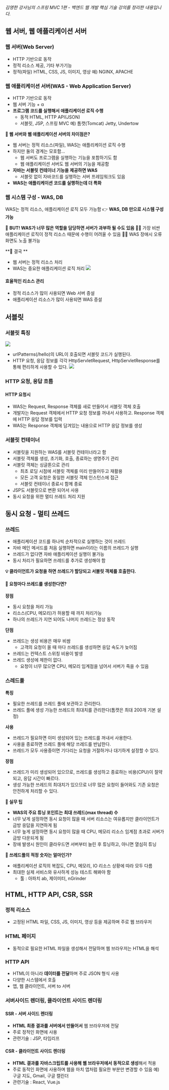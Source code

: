 _김영한 강사님의 스프링 MVC 1편 - 백엔드 웹 개발 핵심 기술 강의를 정리한 내용입니다._

## 웹 서버, 웹 애플리케이션 서버

### 웹 서버(Web Server)
- HTTP 기반으로 동작
- 정적 리소스 제공, 기타 부가기능
- 정적(파일) HTML, CSS, JS, 이미지, 영상
예) NGINX, APACHE

### 웹 애플리케이션 서버(WAS - Web Application Server)
- HTTP 기반으로 동작
- 웹 서버 기능 + α
- **프로그램 코드를 실행해서 애플리케이션 로직 수행**
  - 동적 HTML, HTTP API(JSON)
  - 서블릿, JSP, 스프링 MVC
예) 톰캣(Tomcat) Jetty, Undertow

**🤔 웹 서버와 웹 애플리케이션 서버의 차이점은?**
- 웹 서버는 정적 리소스(파일), WAS는 애플리케이션 로직 수행
- 하지만 둘의 경계는 모호함...
  - 웹 서버도 프로그램을 실행하는 기능을 포함하기도 함
  - 웹 애플리케이션 서버도 웹 서버의 기능을 제공함
- **자바는 서블릿 컨테이너 기능을 제공하면 WAS**
  - 서블릿 없이 자바코드를 실행하는 서버 프레임워크도 있음
- **WAS는 애플리케이션 코드를 실행하는데 더 특화**

### 웹 시스템 구성 - WAS, DB
WAS는 정적 리소스, 애플리케이션 로직 모두 가능함
👉 **WAS, DB 만으로 시스템 구성 가능**

🚨 **BUT! WAS가 너무 많은 역할을 담당하면 서버가 과부하 될 수도 있음**
🤦‍♀️ 가장 비싼 애플리케이션 로직이 정적 리소스 때문에 수행이 어려울 수 있음
🤦‍♀️ WAS 장애시 오류 화면도 노출 불가능

**📌 결국 **
- 웹 서버는 정적 리소스 처리 
- WAS는 중요한 애플리케이션 로직 처리
![](https://images.velog.io/images/3hee_11/post/559a43b6-76ab-49e4-9eaf-82fb3a3e83ea/image.png)

#### 효율적인 리소스 관리
- 정적 리소스가 많이 사용되면 Web 서버 증설
- 애플리케이션 리소스가 많이 사용되면 WAS 증설

## 서블릿

### 서블릿 특징
<img src="https://images.velog.io/images/3hee_11/post/b20eb83c-9c01-47e0-b696-49e437a7c63e/image.png">

- urlPatterns(/hello)의 URL이 호출되면 서블릿 코드가 실행된다.
- HTTP 요청, 응답 정보를 각각 HttpServletRequest, HttpServletResponse를 통해 편리하게 사용할 수 있다. 
![](https://images.velog.io/images/3hee_11/post/ade8c437-da14-44bf-8fc6-30aca11b7ce7/image.png)

### HTTP 요청, 응답 흐름

#### HTTP 요청시
- WAS는 Request, Response 객체를 새로 만들어서 서블릿 객체 호출
- 개발자는 Request 객체에서 HTTP 요청 정보를 꺼내서 사용하고.  Response 객체에 HTTP 응답 정보를 입력
- WAS는 Response 객체에 담겨있는 내용으로 HTTP 응답 정보를 생성

### 서블릿 컨테이너
- 서블릿을 지원하는 WAS를 서블릿 컨테이너라고 함
- 서블릿 객체를 생성, 초기화, 호출, 종료하는 생명주기 관리
- 서블릿 객체는 싱글톤으로 관리
  - 최초 로딩 시점에 서블릿 객체를 미리 만들어두고 재활용
  - 모든 고객 요청은 동일한 서블릿 객체 인스턴스에 접근
  - 서블릿 컨테이너 종료시 함께 종료
- JSP도 서블릿으로 변환 되어서 사용
- 동시 요청을 위한 멀티 쓰레드 처리 지원

## 동시 요청 - 멀티 쓰레드

### 쓰레드
- 애플리케이션 코드를 하나씩 순차적으로 실행하는 것이 쓰레드
- 자바 메인 메서드를 처음 실행하면 main이라는 이름의 쓰레드가 실행
- 쓰레드가 없다면 자바 애플리케이션 실행이 불가능
- 동시 처리가 필요하면 쓰레드를 추가로 생성해야 함

**💡 클라이언트가 요청을 하면 쓰레드가 할당되고 서블릿 객체를 호출한다.**

#### 🤔 요청마다 쓰레드를 생성한다면?
**장점** 
- 동시 요청을 처리 가능
- 리소스(CPU, 메모리)가 허용할 때 까지 처리가능
- 하나의 쓰레드가 지연 되어도 나머지 쓰레드는 정상 동작
  
**단점**
- 쓰레드는 생성 비용은 매우 비쌈
  - 고객의 요청이 올 때 마다 쓰레드를 생성하면 응답 속도가 늦어짐
- 쓰레드는 컨텍스트 스위칭 비용이 발생
- 쓰레드 생성에 제한이 없다.
  - 요청이 너무 많으면 CPU, 메모리 임계점을 넘어서 서버가 죽을 수 있음
  
### 스레드풀
**특징**
- 필요한 쓰레드를 쓰레드 풀에 보관하고 관리한다.
- 쓰레드 풀에 생성 가능한 쓰레드의 최대치를 관리한다(톰캣은 최대 200개 기본 설정)

**사용**
- 쓰레드가 필요하면 이미 생성되어 있는 쓰레드를 꺼내서 사용한다.
- 사용을 종료하면 쓰레드 풀에 해당 쓰레드를 반납한다.
- 쓰레드가 모두 사용중이면 기다리는 요청을 거절하거나 대기하게 설정할 수 있다.

**장점**
- 쓰레드가 미리 생성되어 있으므로, 쓰레드를 생성하고 종료하는 비용(CPU)이 절약되고, 응답 시간이 빠르다.
- 생성 가능한 쓰레드의 최대치가 있으므로 너무 많은 요청이 들어와도 기존 요청은 안전하게 처리할 수 있다.

**🍯 실무 팁**
- **WAS의 주요 튜닝 포인트는 최대 쓰레드(max thread) 수**
- 너무 낮게 설정하면 동시 요청이 많을 때 서버 리소스는 여유롭지만 클라이언트가 금방 응답을 지연하게 됨
- 너무 높게 설정하면 동시 요청이 많을 때 CPU, 메모리 리소스 임계점 초과로 서버가 금방 다운되게 됨
- 장애 발생시 원인이 클라우드면 서버부터 늘린 후 튜닝하고, 아니면 열심히 튜닝

**🤔 쓰레드풀의 적정 숫자는 얼마인가?**
- 애플리케이션 로직의 복잡도, CPU, 메모리, IO 리소스 상황에 따라 모두 다름
- 최대한 실제 서비스와 유사하게 성능 테스트 해봐야 함
  - 툴 : 아파치 ab, 제이미터, nGrinder
  
## HTML, HTTP API, CSR, SSR

### 정적 리소스
- 고정된 HTML 파일, CSS, JS, 이미지, 영상 등을 제공하며 주로 웹 브라우저

### HTML 페이지
- 동적으로 필요한 HTML 파일을 생성해서 전달하며 웹 브라우저는 HTML을 해석

### HTTP API
- HTML이 아니라 **데이터를 전달**하며 주로 JSON 형식 사용
- 다양한 시스템에서 호출
- 앱, 웹 클라이언트, 서버 to 서버

### 서버사이드 렌더링, 클라이언트 사이드 렌더링

#### SSR - 서버 사이드 렌더링
- **HTML 최종 결과를 서버에서 만들어서** 웹 브라우저에 전달
- 주로 정적인 화면에 사용
- 관련기술 : JSP, 타임리프

#### CSR - 클라이언트 사이드 렌더링
- **HTML 결과를 자바스크립트를 사용해 웹 브라우저에서 동적으로 생성**해서 적용
- 주로 동적인 화면에 사용하며 웹을 마치 앱처럼 필요한 부분만 변경할 수 있음
예) 구글 지도, Gmail, 구글 캘린더
- 관련기술 : React, Vue.js
